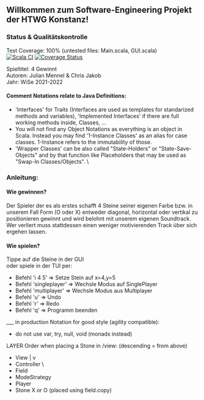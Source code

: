 ## Willkommen zum Software-Engineering Projekt der HTWG Konstanz!

### Status & Qualitätskontrolle
Test Coverage: 100% (untested files: Main.scala, GUI.scala) \
[![Scala CI](https://github.com/cr-jkb/4-gewinnt/actions/workflows/scala.yml/badge.svg)](https://github.com/cr-jkb/4-gewinnt/actions/workflows/scala.yml)
[![Coverage Status](https://coveralls.io/repos/github/cr-jkb/4-gewinnt/badge.svg)](https://coveralls.io/github/cr-jkb/4-gewinnt)

Spieltitel: 4 Gewinnt \
Autoren: Julian Mennel & Chris Jakob \
Jahr: WiSe 2021-2022
#### Comment Notations relate to Java Definitions:
- 'Interfaces' for Traits (Interfaces are used as templates for standarized methods and variables), 'Implemented Interfaces' if there are full working methods inside, Classes, ... 
- You will not find any Object Notations as everything is an object in Scala. Instead you may find '1-Instance Classes' as an alias for case classes. 1-Instance refers to the immutability of those. 
- 'Wrapper Classes' can be also called "State-Holders" or "State-Save-Objects" and by that function like Placeholders that may be used as "Swap-In Classes/Objects". 
\

### Anleitung:

#### Wie gewinnen?
Der Spieler der es als erstes schafft 4 Steine seiner eigenen Farbe bzw. in unserem Fall Form (O oder X) entweder diagonal, horizontal oder vertikal zu positionieren gewinnt und wird belohnt mit unserem eigenen Soundtrack. Wer verliert muss stattdessen einen weniger motivierenden Track über sich ergehen lassen. 

#### Wie spielen?
Tippe auf die Steine in der GUI \
oder spiele in der TUI per: 
- Befehl 'i 4 5' => Setze Stein auf x=4,y=5 
- Befehl 'singleplayer' => Wechsle Modus auf SinglePlayer 
- Befehl 'multiplayer' => Wechsle Modus aus Multiplayer 
- Befehl 'u' => Undo 
- Befehl 'r' => Redo
- Befehl 'q' => Programm beenden 

___ in production
Notation for good style (agility compatible):
- do not use var, try, null, void (monads instead)


LAYER Order when placing a Stone in /view: (descending = from above)
- View
|
v
- Controller
\
- Field
- ModeStrategy
- Player
- Stone X or O (placed using field.copy)
